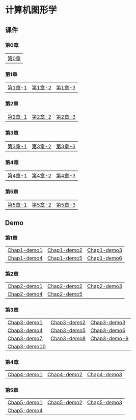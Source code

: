 # 计算机图形学

## 课件

### 第0章

|    |
| ---- |
|[第0章](./CourseWare/CGChapters/Lecture_0.html)|


### 第1章

|    |    |    |
| ---- | ---- | ---- |
|[第1章-1](./CourseWare/CGChapters/Lecture_1/Lecture_1_1.html)|[第1章-2](./CourseWare/CGChapters/Lecture_1/Lecture_1_2.html)|[第1章-3](./CourseWare/CGChapters/Lecture_1/Lecture_1_3.html)|

### 第2章

|    |    |    |
| ---- | ---- | ---- |
|[第2章-1](./CourseWare/CGChapters/Lecture_2/Lecture_2_1.html)|[第2章-2](./CourseWare/CGChapters/Lecture_2/Lecture_2_2.html)|[第2章-3](./CourseWare/CGChapters/Lecture_2/Lecture_2_3.html)|

### 第3章

|    |    |    |
| ---- | ---- | ---- |
|[第3章-1](./CourseWare/CGChapters/Lecture_3/Lecture_3_1.html)|[第3章-2](./CourseWare/CGChapters/Lecture_3/Lecture_3_2.html)|[第3章-3](./CourseWare/CGChapters/Lecture_3_3.html)|

### 第4章

|    |    |    |
| ---- | ---- | ---- |
|[第4章-1](./CourseWare/CGChapters/Lecture_4/Lecture_4_1.html)|[第4章-2](./CourseWare/CGChapters/Lecture_4/Lecture_4_2.html)|[第4章-3](./CourseWare/CGChapters/Lecture_4_3.html)|

### 第5章

|    |    |    |
| ---- | ---- | ---- |
|[第5章-1](./CourseWare/CGChapters/Lecture_5/Lecture_5_1.html)|[第5章-2](./CourseWare/CGChapters/Lecture_5/Lecture_5_2.html)|[第5章-3](./CourseWare/CGChapters/Lecture_5_3.html)|


## Demo

### 第1章

|    |    |    |
| ---- | ---- | ---- |
|[Chap1-demo1](./demos/chap1-demo-1.html)|[Chap1-demo2](./demos/chap1-demo-2.html)|[Chap1-demo3](./demos/chap1-demo-3.html)|
|[Chap1-demo4](./demos/chap1-demo-4.html)|[Chap1-demo5](./demos/chap1-demo-5.html)|[Chap1-demo6](./demos/chap1-demo-6.html)|

### 第2章

|    |    |    |
| ---- | ---- | ---- |
|[Chap2-demo1](./demos/chap2-demo-1.html)|[Chap2-demo2](./demos/chap2-demo-2.html)|[Chap2-demo3](./demos/chap2-demo-3.html)|
|[Chap2-demo4](./demos/chap2-demo-4.html)|[Chap2-demo5](./demos/chap2-demo-5.html)| |

### 第3章

|    |    |     |
| ---- | ---- | ---- | 
|[Chap3-demo1](./demos/chap3-demo-1.html)|[Chap3-demo2](./demos/chap3-demo-2.html)|[Chap3-demo3](./demos/chap3-demo-3.html)|
|[Chap3-demo4](./demos/chap3-demo-4.html)|[Chap3-demo5](./demos/chap3-demo-5.html) |[Chap3-demo6](./demos/chap3-demo-6.html) |
|[Chap3-demo7](./demos/chap3-demo-7.html) | [Chap3-demo8](./demos/chap3-demo-8.html) | [Chap3-demo-9](./demos/chap3-demo-9.html) |
| [Chap3-demo10](./demos/chap3-demo-10.html) | | |

### 第4章

|    |    |    |
| ---- | ---- | ---- |
|[Chap4-demo1](./demos/chap4-demo-1.html)|[Chap4-demo2](./demos/chap4-demo-2.html)|[Chap4-demo3](./demos/chap4-demo-3.html)|


### 第5章

|    |    |    |
| ---- | ---- | ---- |
|[Chap5-demo1](./demos/chap5-demo-1.html)|[Chap5-demo2](./demos/chap5-demo-2.html)|[Chap5-demo3](./demos/chap5-demo-3.html)|
|[Chap5-demo4](./demos/chap5-demo-4.html)|    |    |